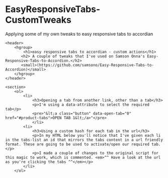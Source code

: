 EasyResponsiveTabs-CustomTweaks
===============================

Applying some of my own tweaks to easy responsive tabs to accordian

    <header>
        <hgroup>
            <h1>easy responsive tabs to accordian - custom actions</h1>
           <h2> A couple of tweaks that I've used on Samson Onna's Easy-Responsive-Tabs-to-Accordion.</h2>
           <small>(https://github.com/samsono/Easy-Responsive-Tabs-to-Accordion)</small>
        </hgroup>
    </header>
    
    <section>
    	<ol>
        	<li>
            	<h3>Opening a tab from another link, other than a tab</h3>
            	<p>I'm using a data-attribute to select the required tab</p>
                <pre>"&lt;a class="button" data-open-tab="0" href="#product-tabs">OPEN TAB 1&lt;/a>"</pre>
                </li>
            <li>
            	<h3>Using a custom hash for each tab in the url</h3>
                <p>In my HTML below you'll notice that I've given each li in the tabs-list an id that mirrors the tabs content in a url friendly format. These are going to be used to activate/open our required tab.</p>
                <p>I made a couple of changes to the original script for this magic to work, which is commented. <em>^^ Have a look at the url as you're clicking the tabs ^^</em></p>
            </li>
        </ol>
